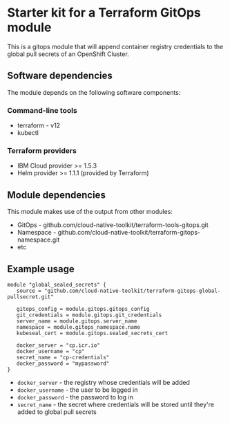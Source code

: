 # Starter kit for a Terraform GitOps module

This is a gitops module that will append container registry credentials to the global pull secrets of an OpenShift Cluster.

## Software dependencies

The module depends on the following software components:

### Command-line tools

- terraform - v12
- kubectl

### Terraform providers

- IBM Cloud provider >= 1.5.3
- Helm provider >= 1.1.1 (provided by Terraform)

## Module dependencies

This module makes use of the output from other modules:

- GitOps - github.com/cloud-native-toolkit/terraform-tools-gitops.git
- Namespace - github.com/cloud-native-toolkit/terraform-gitops-namespace.git
- etc

## Example usage

```hcl-terraform
module "global_sealed_secrets" {
   source = "github.com/cloud-native-toolkit/terraform-gitops-global-pullsecret.git"

   gitops_config = module.gitops.gitops_config
   git_credentials = module.gitops.git_credentials
   server_name = module.gitops.server_name
   namespace = module.gitops_namespace.name
   kubeseal_cert = module.gitops.sealed_secrets_cert

   docker_server = "cp.icr.io"
   docker_username = "cp"
   secret_name = "cp-credentials"
   docker_password = "mypassword"
}
```

- `docker_server` - the registry whose credentials will be added
- `docker_username` - the user to be logged in
- `docker_password` - the password to log in
- `secret_name` - the secret where credentials will be stored until they're added to global pull secrets